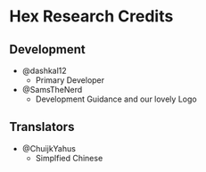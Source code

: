 # Hex Research Credits

## Development

* @dashkal12
  * Primary Developer
* @SamsTheNerd
  * Development Guidance and our lovely Logo

## Translators

* @ChuijkYahus
  * Simplfied Chinese
